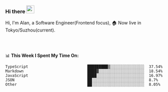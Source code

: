 ### Hi there <img src="https://media.giphy.com/media/hvRJCLFzcasrR4ia7z/giphy.gif" width="25px">

<!-- ![visitors](https://visitor-badge.glitch.me/badge?page_id=dislfyer.dislfyer) -->

Hi, I'm Alan, a Software Engineer(Frontend focus), 🏠 Now live in Tokyo/Suzhou(current).

<br/>
<br/>

📊 **This Week I Spent My Time On:**


<!--START_SECTION:waka-->

```text
TypeScript                          █████████▒░░░░░░░░░░░░░░░  37.54%
Markdown                            ████▓░░░░░░░░░░░░░░░░░░░░  18.54%
JavaScript                          ████░░░░░░░░░░░░░░░░░░░░░  16.97%
JSON                                ██░░░░░░░░░░░░░░░░░░░░░░░  8.7%
Other                               ██░░░░░░░░░░░░░░░░░░░░░░░  8.05%
```

<!--END_SECTION:waka-->

<!--
**About Me:**
 -->
